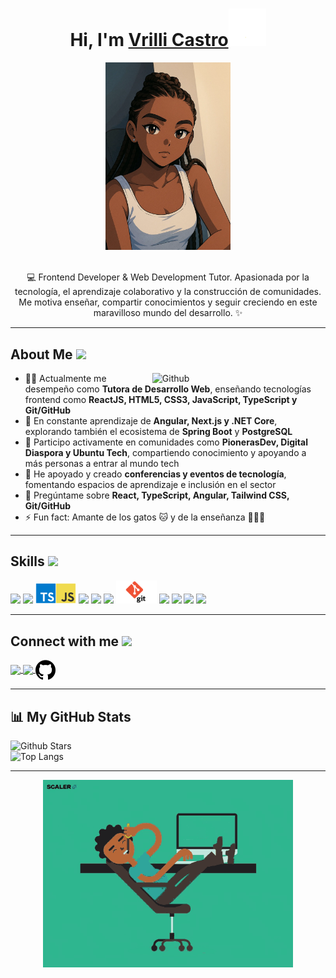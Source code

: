 # <h1 align="center">Hi, I'm <a href="https://github.com/Vrilli">Vrilli Castro<a><img src="https://github.com/Kathryn-Jie/Kathryn-Jie/blob/main/wave.gif" width="60px" /></h1>
    
<p align="center">
    <img width="200" src="vrilli.webp">
</p>
<br/>

<div size='20px' align="center">
💻 Frontend Developer & Web Development Tutor.  
Apasionada por la tecnología, el aprendizaje colaborativo y la construcción de comunidades.  
Me motiva enseñar, compartir conocimientos y seguir creciendo en este maravilloso mundo del desarrollo. ✨
</div>

---

<h2> About Me <img src = "https://media0.giphy.com/media/KDDpcKigbfFpnejZs6/giphy.gif" width = 100px></h2>

<img width="55%" align="right" alt="Github" src="https://raw.githubusercontent.com/onimur/.github/master/.resources/git-header.svg" />

- 👩‍🏫 Actualmente me desempeño como **Tutora de Desarrollo Web**, enseñando tecnologías frontend como **ReactJS, HTML5, CSS3, JavaScript, TypeScript y Git/GitHub**  
- 🌱 En constante aprendizaje de **Angular, Next.js y .NET Core**, explorando también el ecosistema de **Spring Boot** y **PostgreSQL**  
- 👯 Participo activamente en comunidades como **PionerasDev, Digital Diaspora y Ubuntu Tech**, compartiendo conocimiento y apoyando a más personas a entrar al mundo tech  
- 🎤 He apoyado y creado **conferencias y eventos de tecnología**, fomentando espacios de aprendizaje e inclusión en el sector  
- 💬 Pregúntame sobre **React, TypeScript, Angular, Tailwind CSS, Git/GitHub**  
- ⚡ Fun fact: Amante de los gatos 🐱 y de la enseñanza 👩🏽‍🏫  

---

<h2> Skills <img src = "https://media2.giphy.com/media/QssGEmpkyEOhBCb7e1/giphy.gif" width = 32px> </h2>
<div>
  <img width ='32px' src ='https://raw.githubusercontent.com/rahulbanerjee26/githubAboutMeGenerator/main/icons/reactjs.svg'> 
  <img width ='32px' src ='https://raw.githubusercontent.com/rahulbanerjee26/githubAboutMeGenerator/main/icons/angular.svg'> 
  <img width ='65px' src ='ts y js.jpg'>
  <img width ='32px' src ='https://raw.githubusercontent.com/rahulbanerjee26/githubAboutMeGenerator/main/icons/html.svg'> 
  <img width ='32px' src ='https://raw.githubusercontent.com/rahulbanerjee26/githubAboutMeGenerator/main/icons/css.svg'> 
  <img width ='32px' src ='https://raw.githubusercontent.com/rahulbanerjee26/githubAboutMeGenerator/main/icons/tailwind.svg'>
  <img width ='65px' src ='git.png'>
  <img width ='32px' src ='https://raw.githubusercontent.com/rahulbanerjee26/githubAboutMeGenerator/main/icons/github.svg'>
  <img width ='32px' src ='https://raw.githubusercontent.com/rahulbanerjee26/githubAboutMeGenerator/main/icons/java.svg'>
  <img width ='32px' src ='https://raw.githubusercontent.com/rahulbanerjee26/githubAboutMeGenerator/main/icons/postgresql.svg'>
  <img width ='32px' src ='https://raw.githubusercontent.com/rahulbanerjee26/githubAboutMeGenerator/main/icons/dotnet.svg'>
</div>

---

<h2> Connect with me <img src='https://raw.githubusercontent.com/ShahriarShafin/ShahriarShafin/main/Assets/handshake.gif' width="100px"> </h2>
<div>
<a href = 'https://www.linkedin.com/in/vrilli-castro-rodriguez-37584822a/'> 
  <img width = '32px' align= 'center' src="https://raw.githubusercontent.com/rahulbanerjee26/githubAboutMeGenerator/main/icons/linked-in-alt.svg"/>
</a> 
<a href = 'https://twitter.com/vrillycastro1'> 
  <img width = '32px' align= 'center' src="https://raw.githubusercontent.com/rahulbanerjee26/githubAboutMeGenerator/main/icons/twitter.svg"/>
</a> 
<a href = 'https://github.com/vrilli'> 
  <img width = '32px' align= 'center' src="github.png"/>
</a> 
</div>

---

## 📊 My GitHub Stats

![Github Stars](https://github-readme-stats.vercel.app/api?username=Vrilli&show_icons=true&line_height=27&count_private=true&title_color=ffffff&text_color=c9cacc&icon_color=2bbc8a&bg_color=1d1f21)  
![Top Langs](https://github-readme-stats.vercel.app/api/top-langs/?username=Vrilli&hide=java,html&title_color=ffffff&text_color=c9cacc&icon_color=2bbc8a&bg_color=1d1f21)

---

<div align="center">
  <img width="400" alt="GIF" src="scaler-create-impact.gif" />
</div>